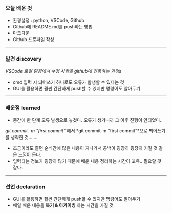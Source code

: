 ### 오늘 배운 것
- 환경설정 : python, VSCode, Github
- Github에 README.md를 push하는 방법
- 마크다운
- Github 프로파일 작성 

***

### 발견 discovery
*VSCode 로컬 환경에서 수정 사항을 github에 연동하는 과정*s
- cmd 입력 시 띄어쓰기 하나로도 오류가 발생할 수 있다는 것
- GUI를 활용하면 훨씬 간단하게 push할 수 있지만 명령어도 알아두기
***

### 배운점 learned
- 중간에 한 단계 오류 발생으로 놓쳤다. 오류가 생기니까 그 이후 진행이 안되었다..

*git commit -m "first commit"* 에서 *git commit-m "first commit"*으로 띄어쓰기를 생략한 것.......

- 조금이라도 졸면 순식간에 많은 내용이 지나가서
공백이 굉장히 굉장히 커질 것 같은 느낌이 든다.
- 입력되는 정보가 굉장히 많기 때문에 배운 내용 정리하는 시간이 꼬옥.. 필요할 것 같다.

***

### 선언 declaration
- GUI를 활용하면 훨씬 간단하게 push할 수 있지만 명령어도 알아두기
- 매일 배운 내용을 **복기 & 아카이빙** 하는 시간을 가질 것